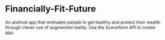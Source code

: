 # Financially-Fit-Future
An android app that motivates people to get healthy and protect their wealth through clever use of augmented reality. Use the Sceneform API to create app.
